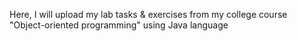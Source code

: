 Here, I will upload my lab tasks & exercises from my college course "Object-oriented programming" using Java language
